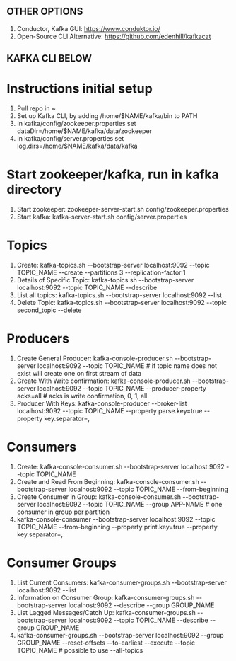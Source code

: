 ## OTHER OPTIONS
1. Conductor, Kafka GUI: https://www.conduktor.io/
2. Open-Source CLI Alternative: https://github.com/edenhill/kafkacat

## KAFKA CLI BELOW

# Instructions initial setup
1. Pull repo in ~
2. Set up Kafka CLI, by adding /home/$NAME/kafka/bin to PATH
3. In kafka/config/zookeeper.properties set dataDir=/home/$NAME/kafka/data/zookeeper
4. In kafka/config/server.properties set log.dirs=/home/$NAME/kafka/data/kafka

<!-- # FOR FRESH KAFKA SETUP
1. Set up Kafka CLI, by adding /home/$NAME/kafka/bin to PATH
2. mkdir kafka/data
3. mkdir kafka/data/zookeeper
4. mkdir kafka/data/kafka
5. In kafka/config/zookeeper.properties set dataDir=/home/$NAME/kafka/data/zookeeper
6. In kafka/config/server.properties set log.dirs=/home/$NAME/kafka/data/kafka -->


# Start zookeeper/kafka, run in kafka directory
1. Start zookeeper: zookeeper-server-start.sh config/zookeeper.properties
2. Start kafka: kafka-server-start.sh config/server.properties


# Topics
1. Create: kafka-topics.sh --bootstrap-server localhost:9092 --topic TOPIC_NAME --create --partitions 3 --replication-factor 1
2. Details of Specific Topic: kafka-topics.sh --bootstrap-server localhost:9092 --topic TOPIC_NAME --describe
3. List all topics: kafka-topics.sh --bootstrap-server localhost:9092 --list
4. Delete Topic: kafka-topics.sh --bootstrap-server localhost:9092 --topic second_topic --delete


# Producers
1. Create General Producer: kafka-console-producer.sh --bootstrap-server localhost:9092 --topic TOPIC_NAME # if topic name does not exist will create one on first stream of data
2. Create With Write confirmation: kafka-console-producer.sh --bootstrap-server localhost:9092 --topic TOPIC_NAME --producer-property acks=all # acks is write confirmation, 0, 1, all
3. Producer With Keys: kafka-console-producer --broker-list localhost:9092 --topic TOPIC_NAME --property parse.key=true --property key.separator=,

# Consumers
1. Create: kafka-console-consumer.sh --bootstrap-server localhost:9092 --topic TOPIC_NAME
2. Create and Read From Beginning: kafka-console-consumer.sh --bootstrap-server localhost:9092 --topic TOPIC_NAME --from-beginning 
3. Create Consumer in Group: kafka-console-consumer.sh --bootstrap-server localhost:9092 --topic TOPIC_NAME --group APP-NAME # one consumer in group per partition
4. kafka-console-consumer --bootstrap-server localhost:9092 --topic TOPIC_NAME --from-beginning --property print.key=true --property key.separator=,

# Consumer Groups
1. List Current Consumers: kafka-consumer-groups.sh --bootstrap-server localhost:9092 --list
2. Information on Consumer Group: kafka-consumer-groups.sh --bootstrap-server localhost:9092 --describe --group GROUP_NAME
3. List Lagged Messages/Catch Up: kafka-consumer-groups.sh --bootstrap-server localhost:9092 --topic TOPIC_NAME --describe --group GROUP_NAME
4. kafka-consumer-groups.sh --bootstrap-server localhost:9092 --group GROUP_NAME --reset-offsets --to-earliest --execute --topic TOPIC_NAME # possible to use --all-topics












